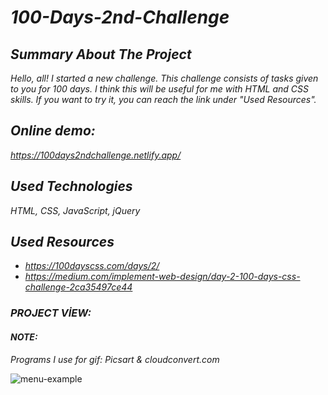 # *100-Days-2nd-Challenge*

## *Summary About The Project*
*Hello, all! 
I started a new challenge. This challenge consists of tasks given to you for 100 days. I think this will be useful for me with HTML and CSS skills. If you want to try it, you can reach the link under "Used Resources".*

## *Online demo:*
*https://100days2ndchallenge.netlify.app/*

## *Used Technologies*
*HTML, CSS, JavaScript, jQuery*

## *Used Resources*
* *https://100dayscss.com/days/2/*
* *https://medium.com/implement-web-design/day-2-100-days-css-challenge-2ca35497ce44*

### *PROJECT VİEW:*

#### *NOTE:* 
*Programs I use for gif: Picsart & cloudconvert.com*

![menu-example](https://user-images.githubusercontent.com/63058707/135491467-3d1221ca-ef53-40dd-9a2f-38783982332b.gif)





